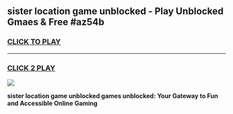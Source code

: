 
## sister location game unblocked - Play Unblocked Gmaes & Free #az54b
<h3>
<a href="https://premium.freeplayer.one?title=sister_location_game_unblocked&ref=03M">CLICK TO PLAY</a></h3>
<hr>

<h3>
<a href="https://premium.freeplayer.one?title=sister_location_game_unblocked&ref=03M">CLICK 2 PLAY</a>
  
</h3>

<a href="https://premium.freeplayer.one?title=sister_location_game_unblocked&ref=03M"><img src="https://clearcache.store/games.png"></a>


**sister location game unblocked games unblocked: Your Gateway to Fun and Accessible Online Gaming**
